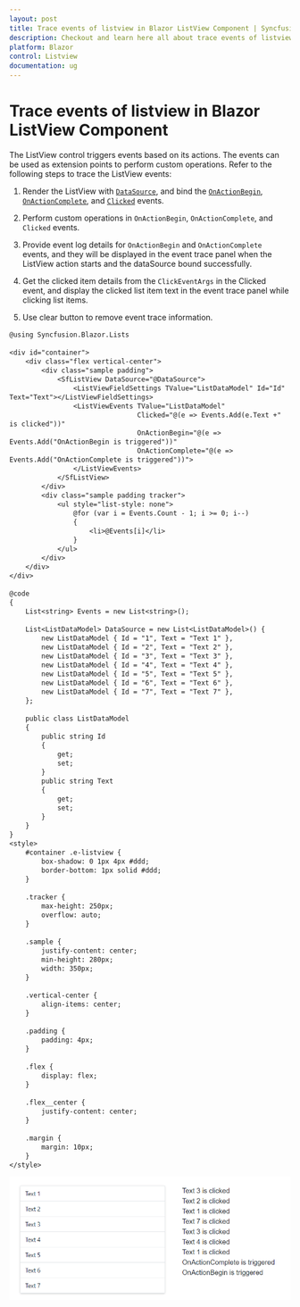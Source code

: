 ```yaml
---
layout: post
title: Trace events of listview in Blazor ListView Component | Syncfusion
description: Checkout and learn here all about trace events of listview in Syncfusion Blazor ListView component and more.
platform: Blazor
control: Listview
documentation: ug
---
```


# Trace events of listview in Blazor ListView Component

The ListView control triggers events based on its actions. The events can be used as extension points to perform custom operations. Refer to the following steps to trace the ListView events:

1. Render the ListView with [`DataSource`](https://help.syncfusion.com/cr/blazor/Syncfusion.Blazor.Lists.SfListView-1.html#Syncfusion_Blazor_Lists_SfListView_1_DataSource), and bind the [`OnActionBegin`](https://help.syncfusion.com/cr/blazor/Syncfusion.Blazor.Lists.ListViewEvents-1.html#Syncfusion_Blazor_Lists_ListViewEvents_1_OnActionBegin), [`OnActionComplete`](https://help.syncfusion.com/cr/blazor/Syncfusion.Blazor.Lists.ListViewEvents-1.html#Syncfusion_Blazor_Lists_ListViewEvents_1_OnActionComplete), and [`Clicked`](https://help.syncfusion.com/cr/blazor/Syncfusion.Blazor.Lists.ListViewEvents-1.html#Syncfusion_Blazor_Lists_ListViewEvents_1_Clicked) events.

2. Perform custom operations in `OnActionBegin`, `OnActionComplete`, and `Clicked` events.

3. Provide event log details for `OnActionBegin` and `OnActionComplete` events, and they will be displayed in the event trace panel when the ListView action starts and the dataSource bound successfully.

4. Get the clicked item details from the `ClickEventArgs` in the Clicked event, and display the clicked list item text in the event trace panel while clicking list items.

5. Use clear button to remove event trace information.

```cshtml
@using Syncfusion.Blazor.Lists

<div id="container">
    <div class="flex vertical-center">
        <div class="sample padding">
            <SfListView DataSource="@DataSource">
                <ListViewFieldSettings TValue="ListDataModel" Id="Id" Text="Text"></ListViewFieldSettings>
                <ListViewEvents TValue="ListDataModel"
                                Clicked="@(e => Events.Add(e.Text +" is clicked"))"
                                OnActionBegin="@(e => Events.Add("OnActionBegin is triggered"))"
                                OnActionComplete="@(e => Events.Add("OnActionComplete is triggered"))">
                </ListViewEvents>
            </SfListView>
        </div>
        <div class="sample padding tracker">
            <ul style="list-style: none">
                @for (var i = Events.Count - 1; i >= 0; i--)
                {
                    <li>@Events[i]</li>
                }
            </ul>
        </div>
    </div>
</div>

@code
{
    List<string> Events = new List<string>();

    List<ListDataModel> DataSource = new List<ListDataModel>() {
        new ListDataModel { Id = "1", Text = "Text 1" },
        new ListDataModel { Id = "2", Text = "Text 2" },
        new ListDataModel { Id = "3", Text = "Text 3" },
        new ListDataModel { Id = "4", Text = "Text 4" },
        new ListDataModel { Id = "5", Text = "Text 5" },
        new ListDataModel { Id = "6", Text = "Text 6" },
        new ListDataModel { Id = "7", Text = "Text 7" },
    };

    public class ListDataModel
    {
        public string Id
        {
            get;
            set;
        }
        public string Text
        {
            get;
            set;
        }
    }
}
<style>
    #container .e-listview {
        box-shadow: 0 1px 4px #ddd;
        border-bottom: 1px solid #ddd;
    }

    .tracker {
        max-height: 250px;
        overflow: auto;
    }

    .sample {
        justify-content: center;
        min-height: 280px;
        width: 350px;
    }

    .vertical-center {
        align-items: center;
    }

    .padding {
        padding: 4px;
    }

    .flex {
        display: flex;
    }

    .flex__center {
        justify-content: center;
    }

    .margin {
        margin: 10px;
    }
</style>
```

![Displaying Event Action in Blazor ListView](../images/list/blazor-listview-trace-events.png)
